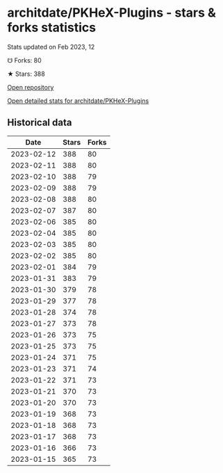 # architdate/PKHeX-Plugins - stars & forks statistics

Stats updated on Feb 2023, 12

☋ Forks: 80

★ Stars: 388

[Open repository](https://github.com/architdate/PKHeX-Plugins)

[Open detailed stats for architdate/PKHeX-Plugins](https://reviewgithub.com/rep/architdate/PKHeX-Plugins)

## Historical data
| Date | Stars | Forks |
|------|-------|-------|
| 2023-02-12 | 388 | 80 | 
| 2023-02-11 | 388 | 80 | 
| 2023-02-10 | 388 | 79 | 
| 2023-02-09 | 388 | 79 | 
| 2023-02-08 | 388 | 80 | 
| 2023-02-07 | 387 | 80 | 
| 2023-02-06 | 385 | 80 | 
| 2023-02-04 | 385 | 80 | 
| 2023-02-03 | 385 | 80 | 
| 2023-02-02 | 385 | 80 | 
| 2023-02-01 | 384 | 79 | 
| 2023-01-31 | 383 | 79 | 
| 2023-01-30 | 379 | 78 | 
| 2023-01-29 | 377 | 78 | 
| 2023-01-28 | 374 | 78 | 
| 2023-01-27 | 373 | 78 | 
| 2023-01-26 | 373 | 75 | 
| 2023-01-25 | 373 | 75 | 
| 2023-01-24 | 371 | 75 | 
| 2023-01-23 | 371 | 74 | 
| 2023-01-22 | 371 | 73 | 
| 2023-01-21 | 370 | 73 | 
| 2023-01-20 | 370 | 73 | 
| 2023-01-19 | 368 | 73 | 
| 2023-01-18 | 368 | 73 | 
| 2023-01-17 | 368 | 73 | 
| 2023-01-16 | 366 | 73 | 
| 2023-01-15 | 365 | 73 | 

